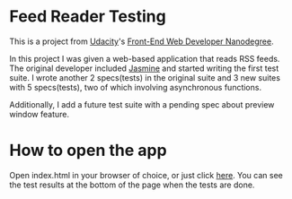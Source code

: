 # Feed Reader Testing

This is a project from [Udacity](https://www.udacity.com)'s [Front-End Web Developer Nanodegree](https://www.udacity.com/course/front-end-web-developer-nanodegree--nd001).

In this project I was given a web-based application that reads RSS feeds. The original developer included [Jasmine](http://jasmine.github.io/) and started writing the first test suite. I wrote another 2 specs(tests) in the original suite and 3 new suites with 5 specs(tests), two of which involving asynchronous functions.

Additionally, I add a future test suite with a pending spec about preview window feature.

# How to open the app
Open index.html in your browser of choice,
or just click [here](http://dbhkhk.github.io/frontend-nanodegree-feedreader/).
You can see the test results at the bottom of the page when the tests are done.